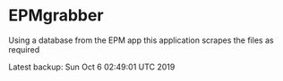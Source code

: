 # EPMgrabber
Using a database from the EPM app this application scrapes the files as required


Latest backup: Sun Oct 6 02:49:01 UTC 2019
